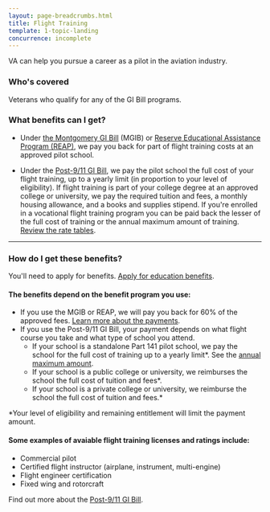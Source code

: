 ```yaml
---
layout: page-breadcrumbs.html
title: Flight Training
template: 1-topic-landing
concurrence: incomplete
---
```


VA can help you pursue a career as a pilot in the aviation industry.

<div class="call-out" markdown="1">

### Who's covered

Veterans who qualify for any of the GI Bill programs.
</div>

### What benefits can I get? 

- Under [the Montgomery GI Bill](/education/gi-bill/montgomery-active-duty/) (MGIB) or [Reserve Educational Assistance Program (REAP)](/education/other-educational-assistance-programs/reap/), we pay you back for part of flight training costs at an approved pilot school. 

- Under the [Post-9/11 GI Bill](/education/gi-bill/post-9-11/), we pay the pilot school the full cost of your flight training, up to a yearly limit (in proportion to your level of eligibility). If flight training is part of your college degree at an approved college or university, we pay the required tuition and fees, a monthly housing allowance, and a books and supplies stipend. If you're enrolled in a vocational flight training program you can be paid back the lesser of the full cost of training or the annual maximum amount of training. [Review the rate tables](http://www.benefits.va.gov/gibill/resources/benefits_resources/rate_tables.asp).

------

### How do I get these benefits? 

You'll need to apply for benefits. [Apply for education benefits](/education/apply-for-education-benefits/).

#### The benefits depend on the benefit program you use:

- If you use the MGIB or REAP, we will pay you back for 60% of the approved fees. [Learn more about the payments](http://www.benefits.va.gov/gibill/resources/benefits_resources/rate_tables.asp).
- If you use the Post-9/11 GI Bill, your payment depends on what flight course you take and what type of school you attend.
    - If your school is a standalone Part 141 pilot school, we pay the school for the full cost of training up to a yearly limit*. See the [annual maximum amount](http://www.benefits.va.gov/gibill/resources/benefits_resources/rate_tables.asp).
    - If your school is a public college or university, we reimburses the school the full cost of tuition and fees*. 
    - If your school is a private college or university, we reimburse the school the full cost of tuition and fees.*

*Your level of eligibility and remaining entitlement will limit the payment amount.

#### Some examples of avaiable flight training licenses and ratings include:

- Commercial pilot
- Certified flight instructor (airplane, instrument, multi-engine)
- Flight engineer certification
- Fixed wing and rotorcraft

Find out more about the [Post-9/11 GI Bill](/education/gi-bill/post-9-11/).
